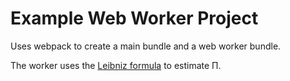 # Example Web Worker Project

Uses webpack to create a main bundle and a web worker bundle.
  
The worker uses the [Leibniz formula](https://en.wikipedia.org/wiki/Leibniz_formula_for_%CF%80) to estimate Π. 